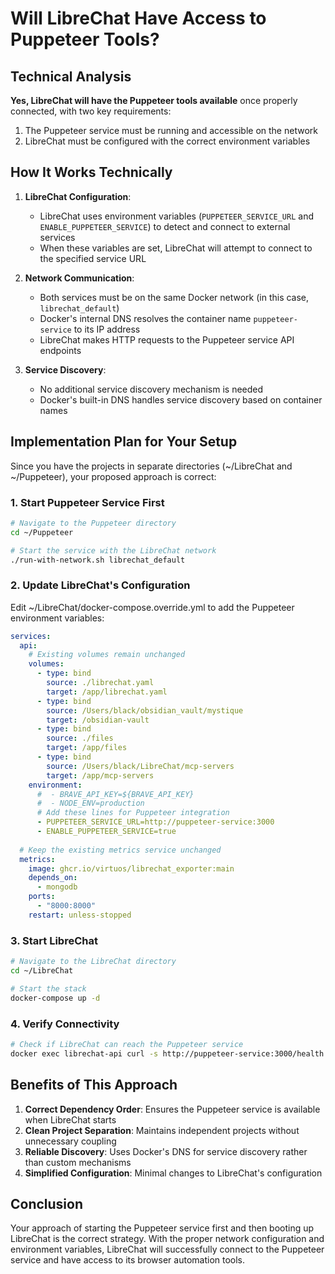 # Will LibreChat Have Access to Puppeteer Tools?

## Technical Analysis

**Yes, LibreChat will have the Puppeteer tools available** once properly connected, with two key requirements:

1. The Puppeteer service must be running and accessible on the network
2. LibreChat must be configured with the correct environment variables

## How It Works Technically

1. **LibreChat Configuration**:
   - LibreChat uses environment variables (`PUPPETEER_SERVICE_URL` and `ENABLE_PUPPETEER_SERVICE`) to detect and connect to external services
   - When these variables are set, LibreChat will attempt to connect to the specified service URL

2. **Network Communication**:
   - Both services must be on the same Docker network (in this case, `librechat_default`)
   - Docker's internal DNS resolves the container name `puppeteer-service` to its IP address
   - LibreChat makes HTTP requests to the Puppeteer service API endpoints

3. **Service Discovery**:
   - No additional service discovery mechanism is needed
   - Docker's built-in DNS handles service discovery based on container names

## Implementation Plan for Your Setup

Since you have the projects in separate directories (~/LibreChat and ~/Puppeteer), your proposed approach is correct:

### 1. Start Puppeteer Service First

```bash
# Navigate to the Puppeteer directory
cd ~/Puppeteer

# Start the service with the LibreChat network
./run-with-network.sh librechat_default
```

### 2. Update LibreChat's Configuration

Edit ~/LibreChat/docker-compose.override.yml to add the Puppeteer environment variables:

```yaml
services:
  api:
    # Existing volumes remain unchanged
    volumes:
      - type: bind
        source: ./librechat.yaml
        target: /app/librechat.yaml
      - type: bind
        source: /Users/black/obsidian_vault/mystique
        target: /obsidian-vault
      - type: bind
        source: ./files
        target: /app/files
      - type: bind
        source: /Users/black/LibreChat/mcp-servers
        target: /app/mcp-servers
    environment:
      #  - BRAVE_API_KEY=${BRAVE_API_KEY}
      #  - NODE_ENV=production
      # Add these lines for Puppeteer integration
      - PUPPETEER_SERVICE_URL=http://puppeteer-service:3000
      - ENABLE_PUPPETEER_SERVICE=true
  
  # Keep the existing metrics service unchanged
  metrics:
    image: ghcr.io/virtuos/librechat_exporter:main
    depends_on:
      - mongodb
    ports:
      - "8000:8000"
    restart: unless-stopped
```

### 3. Start LibreChat

```bash
# Navigate to the LibreChat directory
cd ~/LibreChat

# Start the stack
docker-compose up -d
```

### 4. Verify Connectivity

```bash
# Check if LibreChat can reach the Puppeteer service
docker exec librechat-api curl -s http://puppeteer-service:3000/health
```

## Benefits of This Approach

1. **Correct Dependency Order**: Ensures the Puppeteer service is available when LibreChat starts
2. **Clean Project Separation**: Maintains independent projects without unnecessary coupling
3. **Reliable Discovery**: Uses Docker's DNS for service discovery rather than custom mechanisms
4. **Simplified Configuration**: Minimal changes to LibreChat's configuration

## Conclusion

Your approach of starting the Puppeteer service first and then booting up LibreChat is the correct strategy. With the proper network configuration and environment variables, LibreChat will successfully connect to the Puppeteer service and have access to its browser automation tools.